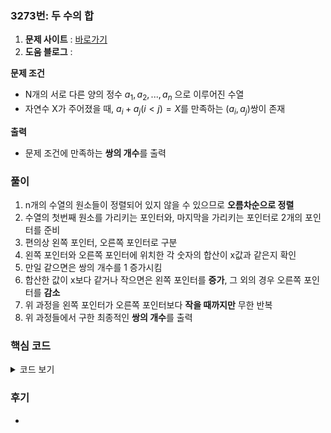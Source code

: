 ### 3273번: 두 수의 합

1. **문제 사이트** : [바로가기](https://www.acmicpc.net/problem/3273)
2. **도움 블로그** : 

**문제 조건**
- N개의 서로 다른 양의 정수 $a_1, a_2, ..., a_n$ 으로 이루어진 수열
- 자연수 X가 주어졌을 때, $a_i + a_j(i < j) = X$를 만족하는 $(a_i, a_j)$쌍이 존재


**출력**  
- 문제 조건에 만족하는 **쌍의 개수**를 출력

### 풀이
1. n개의 수열의 원소들이 정렬되어 있지 않을 수 있으므로 **오름차순으로 정렬**
2. 수열의 첫번째 원소를 가리키는 포인터와, 마지막을 가리키는 포인터로 2개의 포인터를 준비
3. 편의상 왼쪽 포인터, 오른쪽 포인터로 구분
4. 왼쪽 포인터와 오른쪽 포인터에 위치한 각 숫자의 합산이 x값과 같은지 확인
5. 만일 같으면은 쌍의 개수를 1 증가시킴
6. 합산한 값이 x보다 같거나 작으면은 왼쪽 포인터를 **증가**, 그 외의 경우 오른쪽 포인터를 **감소**
7. 위 과정을 왼쪽 포인터가 오른쪽 포인터보다 **작을 때까지만** 무한 반복
8. 위 과정들에서 구한 최종적인 **쌍의 개수**를 출력

### 핵심 코드

<details>
<summary>코드 보기</summary>

```cpp
void solve() {
    int ans = 0;
    
    sort(nums, nums + n);
    
    int l = 0, r = n - 1;
    while(l < r) {
        int sum = nums[l] + nums[r];
        if(sum == x) ans++;
        
        if(sum <= x) l++;
        else r--;
    }
    
    cout << ans << '\n';
}
```
- 쌍의 개수를 나타낼 `ans`
- n개의 수열을 나타내는 `nums`를 오름차순으로 정렬
- `l`은 첫번째 위치, `r`은 마지막 위치로 저장
- `nums[]`에 `l`위치와 `r`위치에 존재하는 수의 합산을 `sum` 변수에 저장
- 구한 `sum` 값이 `x`값과 같은지 확인하여 같으면은 `ans`값을 증가
- `sum`값이 `x`값보다 작거나 같으면은 `l` 포인터를 증가, 그 외의 경우는 `r` 포인터를 감소
- 위 과정을 `l` 포인터가 `r` 포인터보다 작을 때까지만 무한 반복하며 최종적으로 구한 `ans`값을 출력
</details>

### 후기
- 